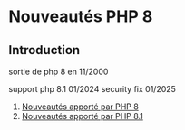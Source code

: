 # Nouveautés PHP 8


## Introduction

sortie de php 8 en 11/2000

support php 8.1 01/2024 security fix 01/2025

1. [Nouveautés apporté par PHP 8](./php_8/index.md)
2. [Nouveautés apporté par PHP 8.1](./php_8_1/index.md)